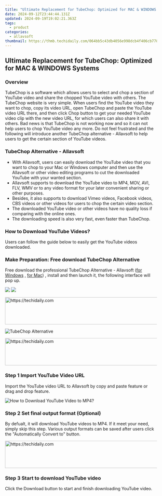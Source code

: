 ```yaml
---
title: "Ultimate Replacement for TubeChop: Optimized for MAC & WINDOWS Systems"
date: 2024-09-12T23:44:44.131Z
updated: 2024-09-19T19:02:21.363Z
tags:
  - product
categories:
  - allavsoft
thumbnail: https://thmb.techidaily.com/064bb5c43db4056e998dcb4f406cb778296c7343d435216b9b3443b144736cca.jpg
---
```


## Ultimate Replacement for TubeChop: Optimized for MAC & WINDOWS Systems

### Overview

TubeChop is a software which allows users to select and chop a section of YouTube video and share the chopped YouTube video with others. The TubeChop website is very simple. When users find the YouTube video they want to chop, copy its video URL, open TubeChop and paste the YouTube video URL there, and then click Chop button to get your needed YouTube video clip with the new video URL, for which users can also share it with others. Bad news is that TubeChop is not working now and so it can not help users to chop YouTube video any more. Do not feel frustrated and the following will introduce another TubeChop alternative - Allavsoft to help users to get the certain section of YouTube videos.

### TubeChop Alternative - Allavsoft

* With Allavsoft, users can easily download the YouTube video that you want to chop to your Mac or Windows computer and then use the Allavsoft or other video editing programs to cut the downloaded YouTube with your wanted section.
* Allavsoft supports to download the YouTube video to MP4, MOV, AVI, FLV, WMV or to any video format for your later convenient sharing or other purposes.
* Besides, it also supports to download Vimeo videos, Facebook videos, CBS videos or other videos for users to chop the certain video section.
* The downloaded YouTube video or other videos have no quality loss if comparing with the online ones.
* The downloading speed is also very fast, even faster than TubeChop.

### How to Download YouTube Videos?

Users can follow the guide below to easily get the YouTube videos downloaded.

### Make Preparation: Free download TubeChop Alternative

Free download the professional TubeChop Alternative - Allavsoft ([for Windows](https://tools.techidaily.com/allavsoft/products/) , [for Mac](https://tools.techidaily.com/allavsoft/products/)) , install and then launch it, the following interface will pop up.

[![](https://www.allavsoft.com/how-to/../images/how-to/free-download-win.jpg)](https://tools.techidaily.com/allavsoft/products/) [![](https://www.allavsoft.com/how-to/../images/how-to/free-download-mac.jpg)](https://tools.techidaily.com/allavsoft/products/)

<!-- affiliate ads begin -->
<a href="https://aligracehair.sjv.io/c/5597632/1902309/19272" target="_top" id="1902309">
  <img src="//a.impactradius-go.com/display-ad/19272-1902309" border="0" alt="https://techidaily.com" width="728" height="90"/>
</a>
<img height="0" width="0" src="https://aligracehair.sjv.io/i/5597632/1902309/19272" style="position:absolute;visibility:hidden;" border="0" />
<!-- affiliate ads end -->

![TubeChop Alternative](https://www.allavsoft.com/how-to/../images/allavsoft/screen-shot-600.jpg)

<!-- affiliate ads begin -->
<a href="https://laganoo.pxf.io/c/5597632/1484909/16446" target="_top" id="1484909">
  <img src="//a.impactradius-go.com/display-ad/16446-1484909" border="0" alt="https://techidaily.com" width="728" height="90"/>
</a>
<img height="0" width="0" src="https://laganoo.pxf.io/i/5597632/1484909/16446" style="position:absolute;visibility:hidden;" border="0" />
<!-- affiliate ads end -->

### Step 1 Import YouTube Video URL

Import the YouTube video URL to Allavsoft by copy and paste feature or drag and drop feature.

![How to Download YouTube Video to MP4?](https://www.allavsoft.com/how-to/../images/how-to/download-rtmp-video/download-rtmp-video.jpg)

### Step 2 Set final output format (Optional)

By defualt, it will download YouTube videos to MP4\. If it meet your need, simply skip this step. Various output formats can be saved after users click the "Automatically Convert to" button.

<!-- affiliate ads begin -->
<a href="https://imp.i357552.net/c/5597632/947746/11832" target="_top" id="947746">
  <img src="//a.impactradius-go.com/display-ad/11832-947746" border="0" alt="https://techidaily.com" width="728" height="90"/>
</a>
<img height="0" width="0" src="https://imp.i357552.net/i/5597632/947746/11832" style="position:absolute;visibility:hidden;" border="0" />
<!-- affiliate ads end -->

### Step 3 Start to download YouTube video

Click the Download button to start and finish downloading YouTube video.

<ins class="adsbygoogle"
     style="display:block"
     data-ad-format="autorelaxed"
     data-ad-client="ca-pub-7571918770474297"
     data-ad-slot="1223367746"></ins>

<ins class="adsbygoogle"
     style="display:block"
     data-ad-client="ca-pub-7571918770474297"
     data-ad-slot="8358498916"
     data-ad-format="auto"
     data-full-width-responsive="true"></ins>

